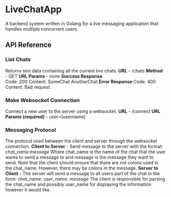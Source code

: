 # LiveChatApp
A backend system written in Golang for a live messaging application that handles multiple concurrent users. 

## API Reference 

### List Chats 
Returns text data containing all the current live chats. 
**URL** - /chats
**Method** - GET 
**URL Params** - none
**Success Response**  
    Code: 200 
    Content: SomeChat 
             AnotherChat
**Error Response** 
    Code: 400 
    Content: Bad request. 

### Make Websocket Connection 
Connect a new user to the server using a websocket. 
**URL** - /connect
**URL Params (required)** - user=[username]

### Messaging Protocol
The protocol used between the client and server through the websocket connection.
**Client to Server** - Send message to the server with the format:
*chat_name:message* 
Where chat_name is the name of the chat that the user wants to send a message to and message is the message they want to send. Note that the client should ensure that there are not colons used in the chat_name. However, there may be colons in the message. 
**Server to Client** - The server will send a message to all users part of the chat in the form: 
*chat_name: user_name: message*
The client is responsible for parsing the chat_name and possibly user_name for displaying the information however it would like.    
